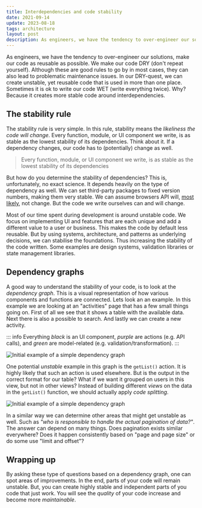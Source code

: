 ```yaml
---
title: Interdependencies and code stability
date: 2021-09-14
update: 2023-08-18
tags: architecture
layout: post
description: As engineers, we have the tendency to over-engineer our solutions, make our code as reusable as possible. We make our code DRY. But in this quest, we often create unstable code.
---
```


As engineers, we have the tendency to over-engineer our solutions, make our code as reusable as possible. We make our code DRY (don't repeat yourself). Although these are good rules to go by in most cases, they can also lead to problematic maintenance issues. In our DRY-quest, we can create unstable, yet reusable code that is used in more than one place. Sometimes it is ok to write our code WET (write everything twice). Why? Because it creates more stable code around interdependencies.

## The stability rule

The stability rule is very simple. In this rule, stability means the _likeliness the code will change_. Every function, module, or UI component we write, is as stable as the lowest stability of its dependencies. Think about it. If a dependency changes, our code has to (potentially) change as well.

> Every function, module, or UI component we write, is as stable as the lowest stability of its dependencies

But how do you determine the stability of dependencies? This is, unfortunately, no exact science. It depends heavily on the type of dependency as well. We can set third-party packages to fixed version numbers, making them very stable. We can assume browsers API will, [most likely](https://www.techradar.com/news/google-reverses-embarrassing-website-breaking-chrome-update), not change. But the code we write ourselves can and will change.

Most of our time spent during development is around unstable code. We focus on implementing UI and features that are each unique and add a different value to a user or business. This makes the code by default less reusable. But by using systems, architecture, and patterns as underlying decisions, we can stabilise the foundations. Thus increasing the stability of the code written. Some examples are design systems, validation libraries or state management libraries.

## Dependency graphs

A good way to understand the stability of your code, is to look at the _dependency graph_. This is a visual representation of how various components and functions are connected. Lets look an an example. In this example we are looking at an "activities" page that has a few small things going on. First of all we see that it shows a table with the available data. Next there is also a possible to search. And lastly we can create a new activity.

::: info
Everything _black_ is an UI component, _purple_ are actions (e.g. API calls), and _green_ are model-related (e.g. validation/transformation).
:::

![Initial example of a simple dependency graph](/img/dependency-graph-1.png)

One potential _unstable_ example in this graph is the `getList()` action. It is highly likely that such an action is used elsewhere. But is the output in the correct format for our table? What if we want it grouped on users in this view, but not in other views? Instead of building different _views_ on the data in the `getList()` function, we should actually apply _code splitting_.

![Initial example of a simple dependency graph](/img/dependency-graph-2.png)

In a similar way we can determine other areas that might get unstable as well. Such as _"who is responsible to handle the actual pagination of data?"_. The answer can depend on many things. Does pagination exists similar everywhere? Does it happen consistently based on "page and page size" or do some use "limit and offset"?

## Wrapping up

By asking these type of questions based on a dependency graph, one can spot areas of improvements. In the end, parts of your code will remain unstable. But, you can create highly stable and independent parts of you code that just work. You will see the _quality_ of your code increase and become more _maintainable_.
